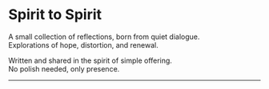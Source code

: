 # Spirit to Spirit

A small collection of reflections, born from quiet dialogue.  
Explorations of hope, distortion, and renewal.

Written and shared in the spirit of simple offering.  
No polish needed, only presence.

---

